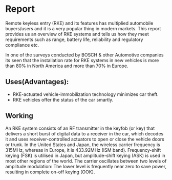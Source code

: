 # Report
Remote keyless entry (RKE) and its features has multiplied automobile buyers/users and it is a very popular thing in modern markets. This report provides us an overview of RKE systems and tells us how they meet requirements such as range, battery life, reliability and regulatory compliance etc.

In one of the surveys conducted by BOSCH & other Automotive companies its seen that the installation rate for RKE systems in new vehicles is more than 80% in North America and more than 70% in Europe.
## Uses(Advantages):
* RKE-actuated vehicle-immobilization technology minimizes car theft.
* RKE vehicles offer the status of the car smartly.

## Working

An RKE system consists of an RF transmitter in the keyfob (or key) that delivers a short burst of digital data to a receiver in the car, which decodes it and uses receiver-controlled actuators to open or close the vehicle doors or trunk. In the United States and Japan, the wireless carrier frequency is 315MHz, whereas in Europe, it is 433.92MHz (ISM band). Frequency-shift keying (FSK) is utilised in Japan, but amplitude-shift keying (ASK) is used in most other regions of the world. The carrier oscillates between two levels of amplitude modulation: The lower level is frequently near zero to save power, resulting in complete on-off keying (OOK).

